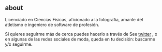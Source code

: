 ## about
Licenciado en Ciencias Físicas, aficionado a la fotografía, amante del atletismo e ingeniero de software de profesión.

Si quieres seguirme más de cerca puedes hacerlo a través de See [twitter](https://twitter.com/runando) , o en algunas de las redes sociales de moda, queda en tu decisión: buscarme y/o seguirme.

